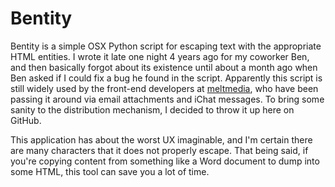# Bentity
Bentity is a simple OSX Python script for escaping text with the appropriate
HTML entities. I wrote it late one night 4 years ago for my coworker Ben, and
then basically forgot about its existence until about a month ago when Ben 
asked if I could fix a bug he found in the script. Apparently this script is 
still widely used by the front-end developers at 
[meltmedia](http://www.meltmedia.com), who have been passing it around via
email attachments and iChat messages. To bring some sanity to the distribution
mechanism, I decided to throw it up here on GitHub.

This application has about the worst UX imaginable, and I'm certain there are 
many characters that it does not properly escape. That being said, if you're
copying content from something like a Word document to dump into some HTML, 
this tool can save you a lot of time.


